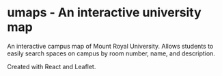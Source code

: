 # umaps - An interactive university map

An interactive campus map of Mount Royal University. Allows students to easily search spaces on campus by room number, name, and description. 

Created with React and Leaflet.